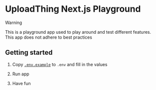 # UploadThing Next.js Playground

> [!WARNING]
>
> This is a playground app used to play around and test different features. This
> app does not adhere to best practices

## Getting started

1. Copy [`.env.example`](./.env.example) to `.env` and fill in the values

2. Run app

3. Have fun
